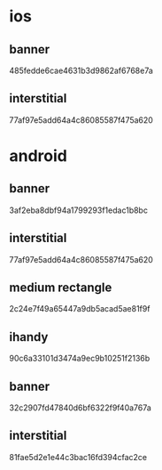 # ios

## banner
485fedde6cae4631b3d9862af6768e7a

## interstitial
77af97e5add64a4c86085587f475a620

# android

## banner
3af2eba8dbf94a1799293f1edac1b8bc

## interstitial
77af97e5add64a4c86085587f475a620

## medium rectangle
2c24e7f49a65447a9db5acad5ae81f9f

## ihandy

90c6a33101d3474a9ec9b10251f2136b

## banner
32c2907fd47840d6bf6322f9f40a767a

## interstitial
81fae5d2e1e44c3bac16fd394cfac2ce
